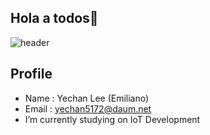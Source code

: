 ## Hola a todos👋
<!-- Header 코드 -->
![header](https://capsule-render.vercel.app/api?type=venom&color=auto&height=300&section=header&text=Bienvenido%20a%20mi%20Github%20%F0%9F%A4%97&fontSize=40)

## Profile
- Name : Yechan Lee (Emiliano)
- Email : yechan5172@daum.net
- I’m currently studying on  IoT Development

<!--
**emilianolee/emilianolee** is a ✨ _special_ ✨ repository because its `README.md` (this file) appears on your GitHub profile.

Here are some ideas to get you started:

- 🔭 I’m currently working on ...
- 🌱 I’m currently learning ...
- 👯 I’m looking to collaborate on ...
- 🤔 I’m looking for help with ...
- 💬 Ask me about ...
- 📫 How to reach me: ...
- 😄 Pronouns: ...
- ⚡ Fun fact: ...
-->
